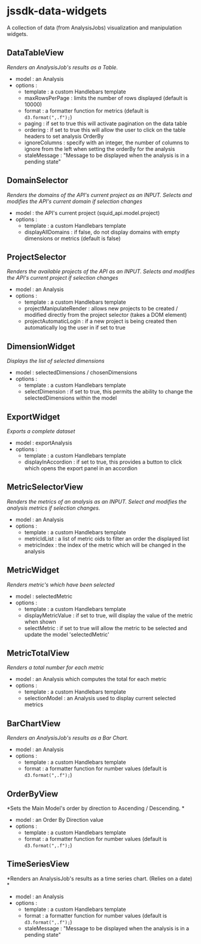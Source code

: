 jssdk-data-widgets
==================

A collection of data (from AnalysisJobs) visualization and manipulation widgets.

## DataTableView
*Renders an AnalysisJob's results as a Table.*
* model : an Analysis
* options :
  * template : a custom Handlebars template
  * maxRowsPerPage : limits the number of rows displayed (default is 10000)
  * format : a formatter function for metrics (default is `d3.format(",.f");`)
  * paging : if set to true this will activate pagination on the data table
  * ordering : if set to true this will allow the user to click on the table headers to set analysis OrderBy
  * ignoreColumns : specify with an integer, the number of columns to ignore from the left when setting the orderBy for the analysis
  * staleMessage : "Message to be displayed when the analysis is in a pending state"

## DomainSelector
*Renders the domains of the API's current project as an INPUT.  Selects and modifies the API's current domain if selection changes*
* model : the API's current project (squid_api.model.project)
* options :
  * template : a custom Handlebars template
  * displayAllDomains : if false, do not display domains with empty dimensions or metrics (default is false)

## ProjectSelector
*Renders the available projects of the API as an INPUT.  Selects and modifies the API's current project if selection changes*
* model : an Analysis
* options :
  * template : a custom Handlebars template
  * projectManipulateRender : allows new projects to be created / modified directly from the project selector (takes a DOM element)
  * projectAutomaticLogin : if a new project is being created then automatically log the user in if set to true

## DimensionWidget
*Displays the list of selected dimensions*
* model : selectedDimensions / chosenDimensions
* options :
  * template : a custom Handlebars template
  * selectDimension : if set to true, this permits the ability to change the selectedDimensions within the model

## ExportWidget
*Exports a complete dataset*
* model : exportAnalysis
* options :
  * template : a custom Handlebars template
  * displayInAccordion : if set to true, this provides a button to click which opens the export panel in an accordion

## MetricSelectorView
*Renders the metrics of an analysis as an INPUT.  Select and modifies the analysis metrics if selection changes.*
* model : an Analysis
* options :
  * template : a custom Handlebars template
  * metricIdList : a list of metric oids to filter an order the displayed list
  * metricIndex : the index of the metric which will be changed in the analysis

## MetricWidget
*Renders metric's which have been selected*
* model : selectedMetric
* options :
  * template : a custom Handlebars template
  * displayMetricValue : if set to true, will display the value of the metric when shown
  * selectMetric : if set to true will allow the metric to be selected and update the model 'selectedMetric'

## MetricTotalView
*Renders a total number for each metric*
* model : an Analysis which computes the total for each metric
* options :
  * template : a custom Handlebars template
  * selectionModel : an Analysis used to display current selected metrics

## BarChartView
*Renders an AnalysisJob's results as a Bar Chart.*
* model : an Analysis
* options :
  * template : a custom Handlebars template
  * format : a formatter function for number values (default is `d3.format(",.f");`)

## OrderByView
*Sets the Main Model's order by direction to Ascending / Descending. *
* model : an Order By Direction value
* options :
  * template : a custom Handlebars template
  * format : a formatter function for number values (default is `d3.format(",.f");`)

## TimeSeriesView
*Renders an AnalysisJob's results as a time series chart. (Relies on a date) *
* model : an Analysis
* options :
  * template : a custom Handlebars template
  * format : a formatter function for number values (default is `d3.format(",.f");`)
  * staleMessage : "Message to be displayed when the analysis is in a pending state"
